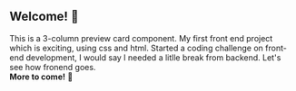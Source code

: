 ## Welcome! 👋
This is a  3-column preview card component. My first front end project which is exciting, using css and html.
Started a coding challenge on front-end development, I would say I needed a litlle break from backend. Let's see how fronend goes.<br>
**More to come!** 🚀
